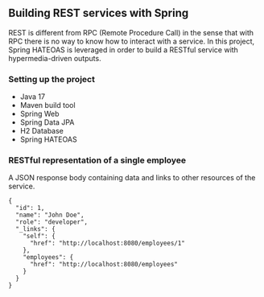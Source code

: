 ## Building REST services with Spring

REST is different from RPC (Remote Procedure Call) in the sense that with RPC there is no way to know how to interact with a service.
In this project, Spring HATEOAS is leveraged in order to build a RESTful service with hypermedia-driven outputs.

### Setting up the project
- Java 17
- Maven build tool
- Spring Web
- Spring Data JPA
- H2 Database
- Spring HATEOAS

### RESTful representation of a single employee
A JSON response body containing data and links to other resources of the service.
```
{
  "id": 1,
  "name": "John Doe",
  "role": "developer",
  "_links": {
    "self": {
      "href": "http://localhost:8080/employees/1"
    },
    "employees": {
      "href": "http://localhost:8080/employees"
    }
  }
}
```

